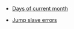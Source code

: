 <!-- TITLE: Mysql -->
<!-- SUBTITLE: A quick summary of Mysql -->

* [Days of current month](/mysql/daysofmonth)

* [Jump slave errors](mysql/jumpslaveerrors)